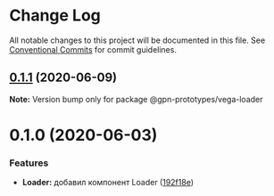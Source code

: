 # Change Log

All notable changes to this project will be documented in this file.
See [Conventional Commits](https://conventionalcommits.org) for commit guidelines.

## [0.1.1](https://github.com/gpn-prototypes/vega-ui/compare/@gpn-prototypes/vega-loader@0.1.0...@gpn-prototypes/vega-loader@0.1.1) (2020-06-09)

**Note:** Version bump only for package @gpn-prototypes/vega-loader





# 0.1.0 (2020-06-03)

### Features

- **Loader:** добавил компонент Loader ([192f18e](https://github.com/gpn-prototypes/vega-ui/commit/192f18e267d3647e069c2ff7ee8139e6f6787c5c))

